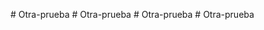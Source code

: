 
#   O t r a - p r u e b a  
 #   O t r a - p r u e b a  
 #   O t r a - p r u e b a  
 #   O t r a - p r u e b a  
 